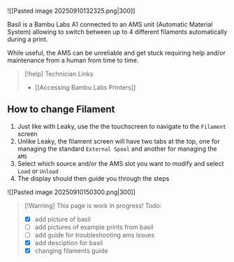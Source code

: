 ![[Pasted image 20250910132325.png|300]]

Basil is a Bambu Labs A1 connected to an AMS unit (Automatic Material System) allowing to switch between up to 4 different filaments automatically during a print.

While useful, the AMS can be unreliable and get stuck requiring help and/or maintenance from a human from time to time. 

> [!help] Technician Links
> - [[Accessing Bambu Labs Printers]]

## How to change Filament
1. Just like with Leaky, use the the touchscreen to navigate to the `Filament` screen
2. Unlike Leaky, the filament screen will have two tabs at the top, one for managing the standard `External Spool` and another for managing the `AMS`
3. Select which source and/or the AMS slot you want to modify and select `Load` or `Unload`
4. The display should then guide you through the steps

![[Pasted image 20250910150300.png|300]]





> [!Warning] This page is work in progress!
> Todo:
> - [x] add picture of basil
> - [ ] add pictures of example prints from basil
> - [ ] add guide for troubleshooting ams issues
> - [x] add desciption for basil
> - [x] changing filaments guide